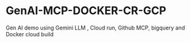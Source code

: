 # GenAI-MCP-DOCKER-CR-GCP
Gen AI demo using Gemini LLM , Cloud run, Github MCP, bigquery and Docker cloud build

